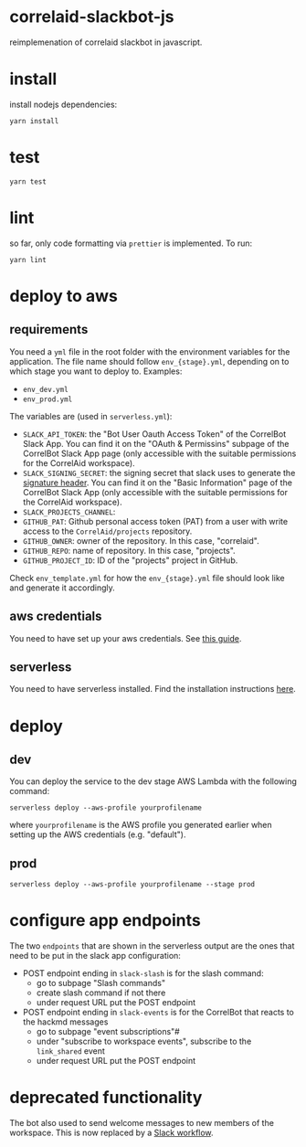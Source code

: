 # correlaid-slackbot-js

reimplemenation of correlaid slackbot in javascript.

# install

install nodejs dependencies:

```
yarn install
```

# test

```
yarn test
```

# lint 
so far, only code formatting via `prettier` is implemented. To run:

```
yarn lint
```

# deploy to aws

## requirements

You need a `yml` file in the root folder with the environment variables for the application. The file name should follow `env_{stage}.yml`, depending on to which stage you want to deploy to. Examples:

- `env_dev.yml`
- `env_prod.yml`

The variables are (used in `serverless.yml`):

- `SLACK_API_TOKEN`: the "Bot User Oauth Access Token" of the CorrelBot Slack App. You can find it on the "OAuth & Permissins" subpage of the CorrelBot Slack App page (only accessible with the suitable permissions for the CorrelAid workspace).
- `SLACK_SIGNING_SECRET`: the signing secret that slack uses to generate the [signature header](https://api.slack.com/docs/verifying-requests-from-slack). You can find it on the "Basic Information" page of the CorrelBot Slack App (only accessible with the suitable permissions for the CorrelAid workspace).
- `SLACK_PROJECTS_CHANNEL`: 
- `GITHUB_PAT`: Github personal access token (PAT) from a user with write access to the `CorrelAid/projects` repository.
- `GITHUB_OWNER`: owner of the repository. In this case, "correlaid". 
- `GITHUB_REPO`: name of repository. In this case, "projects".
- `GITHUB_PROJECT_ID`: ID of the "projects" project in GitHub.

Check `env_template.yml` for how the `env_{stage}.yml` file should look like and generate it accordingly.

## aws credentials

You need to have set up your aws credentials. See [this guide](https://serverless.com/framework/docs/providers/aws/guide/credentials/).

## serverless

You need to have serverless installed.
Find the installation instructions [here](https://serverless.com/framework/docs/getting-started/).

# deploy

## dev

You can deploy the service to the dev stage AWS Lambda with the following command:

```
serverless deploy --aws-profile yourprofilename
```

where `yourprofilename` is the AWS profile you generated earlier when setting up the AWS credentials (e.g. "default").

## prod

```
serverless deploy --aws-profile yourprofilename --stage prod
```

# configure app endpoints

The two `endpoints` that are shown in the serverless output are the ones that need to be put in the slack app configuration:

- POST endpoint ending in `slack-slash` is for the slash command:
  - go to subpage "Slash commands"
  - create slash command if not there
  - under request URL put the POST endpoint
- POST endpoint ending in `slack-events` is for the CorrelBot that reacts to the hackmd messages
  - go to subpage "event subscriptions"#
  - under "subscribe to workspace events", subscribe to the `link_shared` event
  - under request URL put the POST endpoint

# deprecated functionality

The bot also used to send welcome messages to new members of the workspace. This is now replaced by a [Slack workflow](https://slackhq.com/automate-tasks-in-slack-with-workflow-builder).
